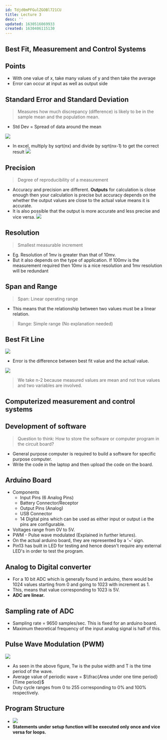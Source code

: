 ```yaml
---
id: Tdjd0mPFGulZGOBl721CU
title: Lecture 3
desc: ''
updated: 1630516069933
created: 1630406115130
---
```



## Best Fit, Measurement and Control Systems

## Points

- With one value of x, take many values of y and then take the average
- Error can occur at input as well as output side

## Standard Error and Standard Deviation

> Measures how much discrepancy (difference) is likely to be in the sample mean and the population mean.

- Std Dev = Spread of data around the mean

![](/assets/images/2021-08-27-09-42-54.png)

- In excel, multiply by sqrt(nx) and divide by sqrt(nx-1) to get the correct result
  ![](/assets/images/2021-08-27-09-44-23.png)

## Precision

> Degree of reproducibility of a measurement

- Accuracy and precision are different. **Outputs** for calculation is close enough then your calculation is precise but accuracy depends on the whether the output values are close to the actual value means it is accurate.
- It is also possible that the output is more accurate and less precise and vice versa.
  ![](/assets/images/2021-08-31-23-19-59.png)

## Resolution

> Smallest measurable increment

- Eg. Resolution of 1mv is greater than that of 10mv.
- But it also depends on the type of application. If 100mv is the measurement required then 10mv is a nice resolution and 1mv resolution will be redundant

## Span and Range

> Span: Linear operating range

- This means that the relationship between two values must be a linear relation.

> Range: Simple range (No explanation needed)

## Best Fit Line

![](/assets/images/2021-08-27-10-03-26.png)

- Error is the difference between best fit value and the actual value.

![](/assets/images/2021-08-27-10-09-13.png)

> We take n-2 because measured values are mean and not true values and two variables are involved.

## Computerized measurement and control systems

## Development of software

> Question to think: How to store the software or computer program in the circuit board?

- General purpose computer is required to build a software for specific purpose computer.
- Write the code in the laptop and then upload the code on the board.

## Arduino Board

- Components
  - Input Pins (6 Analog Pins)
  - Battery Connector/Receptor
  - Output Pins (Analog)
  - USB Connector
  - 14 Digital pins which can be used as either input or output i.e the pins are configurable.
- Voltages range from 0V to 5V.
- PWM - Pulse wave modulated (Explained in further letures).
- On the actual arduino board, they are represented by a '~' sign.
- Pin13 has built in LED for testing and hence doesn't require any external LED's in order to test the program.

## Analog to Digital converter

- For a 10 bit ADC which is generally found in arduino, there would be 1024 values starting from 0 and going to 1023 with increment as 1.
- This, means that value corresponding to 1023 is 5V.
- **ADC are linear.**

## Sampling rate of ADC

- Sampling rate = 9650 samples/sec. This is fixed for an arduino board.
- Maximum theoretical frequency of the input analog signal is half of this.

## Pulse Wave Modulation (PWM)

![](/assets/images/2021-09-01-22-26-19.png)

- As seen in the above figure, Tw is the pulse width and T is the time period of the wave.
- Average value of periodic wave = $\\frac{Area under one time period}{Time period}$
- Duty cycle ranges from 0 to 255 corresponding to 0% and 100% respectively.

## Program Structure

- ![](/assets/images/2021-09-01-22-31-18.png)
- **Statements under setup function will be executed only once and vice versa for loops.**

